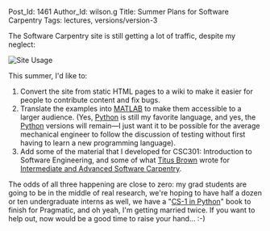 Post_Id: 1461
Author_Id: wilson.g
Title: Summer Plans for Software Carpentry
Tags: lectures, versions/version-3

<p>The Software Carpentry site is still getting a lot of traffic, despite my neglect:</p>
<p><img src="{{root_path}}/files/2008/04/usage.png" alt="Site Usage" /></p>
<p>This summer, I'd like to:</p>
<ol>
<li>Convert the site from static HTML pages to a wiki to make it easier for people to contribute content and fix bugs.</li>
<li>Translate the examples into <a href="http://www.mathworks.com">MATLAB</a> to make them accessible to a larger audience. (Yes, <a href="http://www.python.org">Python</a> is still my favorite language, and yes, the <a href="http://www.python.org">Python</a> versions will remain&mdash;I just want it to be possible for the average mechanical engineer to follow the discussion of testing without first having to learn a new programming language).</li>
<li>Add some of the material that I developed for CSC301: Introduction to Software Engineering, and some of what <a href="http://ivory.idyll.org/blog">Titus Brown</a> wrote for <a href="http://ivory.idyll.org/articles/advanced-swc/">Intermediate and Advanced Software Carpentry</a>.</li>
</ol>
<p>The odds of all three happening are close to zero: my grad students are going to be in the middle of real research, we're hoping to have half a dozen or ten undergraduate interns as well, we have a "<a href="http://pragprog.com/book/gwpy/practical-programming">CS-1 in Python</a>" book to finish for Pragmatic, and oh yeah, I'm getting married twice.  If you want to help out, now would be a good time to raise your hand... :-)</p>
